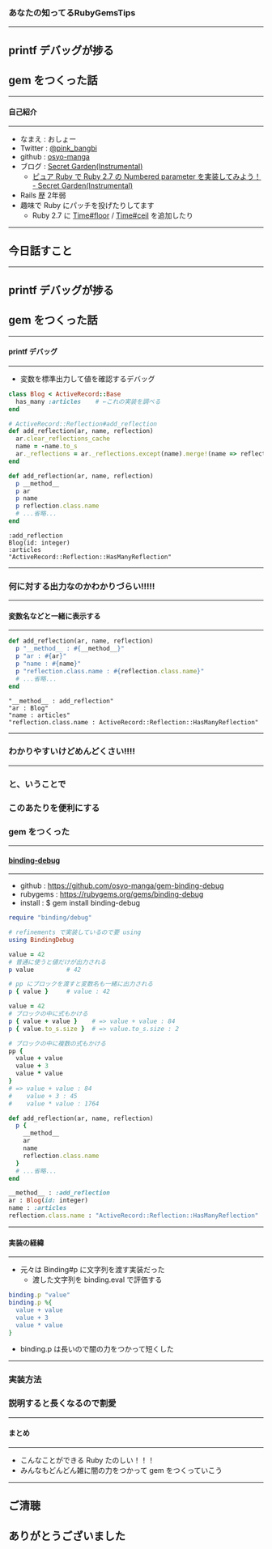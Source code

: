 ### あなたの知ってるRubyGemsTips
- - -

## printf デバッグが捗る
## gem をつくった話

---

#### 自己紹介
- - -

* なまえ  : おしょー
* Twitter : [@pink_bangbi](https://twitter.com/pink_bangbi)
* github  : [osyo-manga](https://github.com/osyo-manga)
* ブログ  : [Secret Garden(Instrumental)](http://secret-garden.hatenablog.com)
  * [ピュア Ruby で Ruby 2.7 の Numbered parameter を実装してみよう！ - Secret Garden(Instrumental)](http://secret-garden.hatenablog.com/entry/2019/12/01/154607)   <!-- .element: class="fragment" -->
* Rails 歴 2年弱                                       <!-- .element: class="fragment" -->
* 趣味で Ruby にパッチを投げたりしてます                              <!-- .element: class="fragment" -->
  * Ruby 2.7 に [Time#floor](https://bugs.ruby-lang.org/issues/15653) / [Time#ceil](https://bugs.ruby-lang.org/issues/15772) を追加したり


---

## 今日話すこと
- - -
## printf デバッグが捗る
## gem をつくった話

---

#### printf デバッグ
- - -

* 変数を標準出力して値を確認するデバッグ

```ruby
class Blog < ActiveRecord::Base
  has_many :articles    # ←これの実装を調べる
end
```

```ruby
# ActiveRecord::Reflection#add_reflection
def add_reflection(ar, name, reflection)
  ar.clear_reflections_cache
  name = -name.to_s
  ar._reflections = ar._reflections.except(name).merge!(name => reflection)
end
```
<!-- .element: class="fragment" -->

>>>

```ruby
def add_reflection(ar, name, reflection)
  p __method__
  p ar
  p name
  p reflection.class.name
  # ...省略...
end
```

```
:add_reflection
Blog(id: integer)
:articles
"ActiveRecord::Reflection::HasManyReflection"
```
<!-- .element: class="fragment" -->

---

### 何に対する出力なのかわかりづらい!!!!!

---

#### 変数名などと一緒に表示する
- - -

```ruby
def add_reflection(ar, name, reflection)
  p "__method__ : #{__method__}"
  p "ar : #{ar}"
  p "name : #{name}"
  p "reflection.class.name : #{reflection.class.name}"
  # ...省略...
end
```

```
"__method__ : add_reflection"
"ar : Blog"
"name : articles"
"reflection.class.name : ActiveRecord::Reflection::HasManyReflection"
```
<!-- .element: class="fragment" -->

---

### わかりやすいけどめんどくさい!!!!

---


### と、いうことで
### このあたりを便利にする
### gem をつくった

---

#### [binding-debug](https://github.com/osyo-manga/gem-binding-debug)
- - -

* github : https://github.com/osyo-manga/gem-binding-debug
* rubygems : https://rubygems.org/gems/binding-debug
* install : $ gem install binding-debug

>>>

```ruby
require "binding/debug"

# refinements で実装しているので要 using
using BindingDebug

value = 42
# 普通に使うと値だけが出力される
p value         # 42

# pp にブロックを渡すと変数名も一緒に出力される
p { value }     # value : 42
```

<span class="code-presenting-annotation fragment current-only" data-code-focus="4"></span>
<span class="code-presenting-annotation fragment current-only" data-code-focus="8"></span>
<span class="code-presenting-annotation fragment current-only" data-code-focus="11"></span>

>>>

```ruby
value = 42
# ブロックの中に式もかける
p { value + value }    # => value + value : 84
p { value.to_s.size }  # => value.to_s.size : 2
```

```ruby
# ブロックの中に複数の式もかける
pp {
  value + value
  value + 3
  value * value
}
# => value + value : 84
#    value + 3 : 45
#    value * value : 1764
```
<!-- .element: class="fragment" -->

>>>

```ruby
def add_reflection(ar, name, reflection)
  p {
    __method__
    ar
    name
    reflection.class.name
  }
  # ...省略...
end
```

```ruby
__method__ : :add_reflection
ar : Blog(id: integer)
name : :articles
reflection.class.name : "ActiveRecord::Reflection::HasManyReflection"
```
<!-- .element: class="fragment" -->

---

#### 実装の経緯
- - -

* 元々は Binding#p に文字列を渡す実装だった    <!-- .element: class="fragment" -->
  * 渡した文字列を binding.eval で評価する

```ruby
binding.p "value"
binding.p %{
  value + value
  value + 3
  value * value
}
```
<!-- .element: class="fragment" -->

* binding.p は長いので闇の力をつかって短くした     <!-- .element: class="fragment" -->

---

### 実装方法
### 説明すると長くなるので割愛                  <!-- .element: class="fragment" -->

---


#### まとめ
- - -

* こんなことができる Ruby たのしい！！！                  <!-- .element: class="fragment" -->
* みんなもどんどん雑に闇の力をつかって gem をつくっていこう             <!-- .element: class="fragment" -->

---

## ご清聴
## ありがとうございました
